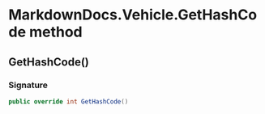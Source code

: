 # MarkdownDocs.Vehicle.GetHashCode method
## GetHashCode()
### Signature
```csharp
public override int GetHashCode()
```
